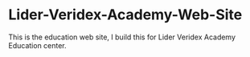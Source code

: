 # Lider-Veridex-Academy-Web-Site
This is the education web site, I build this for Lider Veridex Academy Education center.
